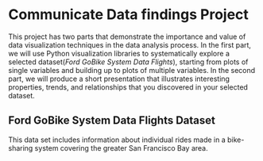 # Communicate Data findings Project 
This project has two parts that demonstrate the importance and value of data visualization techniques in the data analysis process. In the first part, we will use Python visualization libraries to systematically explore a selected dataset(*Ford GoBike System Data Flights*), starting from plots of single variables and building up to plots of multiple variables. In the second part, we will produce a short presentation that illustrates interesting properties, trends, and relationships that you discovered in your selected dataset. 

## Ford GoBike System Data Flights Dataset  
This data set includes information about individual rides made in a bike-sharing system covering the greater San Francisco Bay area.

